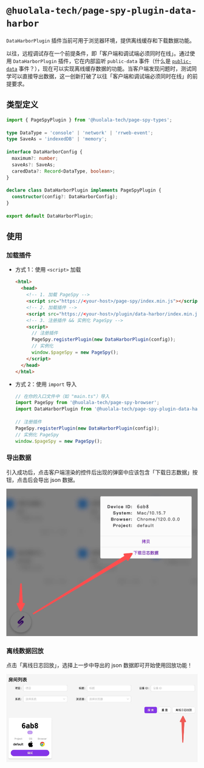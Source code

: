 # `@huolala-tech/page-spy-plugin-data-harbor`

`DataHarborPlugin` 插件当前可用于浏览器环境，提供离线缓存和下载数据功能。

以往，远程调试存在一个前提条件，即「客户端和调试端必须同时在线」。通过使用 `DataHarborPlugin` 插件，它在内部监听 `public-data` 事件（什么是 [`public-data`](../../docs/plugin_zh.md#行为约定) 事件？），现在可以实现离线缓存数据的功能。当客户端发现问题时，测试同学可以直接导出数据，这一创新打破了以往「客户端和调试端必须同时在线」的前提要求。

## 类型定义

```ts
import { PageSpyPlugin } from '@huolala-tech/page-spy-types';

type DataType = 'console' | 'network' | 'rrweb-event';
type SaveAs = 'indexedDB' | 'memory';

interface DataHarborConfig {
  maximum?: number;
  saveAs?: SaveAs;
  caredData?: Record<DataType, boolean>;
}

declare class DataHarborPlugin implements PageSpyPlugin {
  constructor(config?: DataHarborConfig);
}

export default DataHarborPlugin;
```

## 使用

### 加载插件

- 方式 1：使用 `<script>` 加载

  ```html
  <html>
    <head>
      <!-- 1. 加载 PageSpy -->
      <script src="https://<your-host>/page-spy/index.min.js"></script>
      <!-- 2. 加载插件 -->
      <script src="https://<your-host>/plugin/data-harbor/index.min.js"></script>
      <!-- 3. 注册插件 && 实例化 PageSpy -->
      <script>
        // 注册插件
        PageSpy.registerPlugin(new DataHarborPlugin(config));
        // 实例化
        window.$pageSpy = new PageSpy();
      </script>
    </head>
  </html>
  ```

- 方式 2：使用 `import` 导入

  ```ts
  // 在你的入口文件中（如 "main.ts"）导入
  import PageSpy from '@huolala-tech/page-spy-browser';
  import DataHarborPlugin from '@huolala-tech/page-spy-plugin-data-harbor';

  // 注册插件
  PageSpy.registerPlugin(new DataHarborPlugin(config));
  // 实例化 PageSpy
  window.$pageSpy = new PageSpy();
  ```

### 导出数据

引入成功后，点击客户端渲染的控件后出现的弹窗中应该包含「下载日志数据」按钮，点击后会导出 json 数据。

![Download](./screenshots/download-zh.jpg)

### 离线数据回放

点击「离线日志回放」，选择上一步中导出的 json 数据即可开始使用回放功能！

![Entry](./screenshots/entry-zh.jpg)

